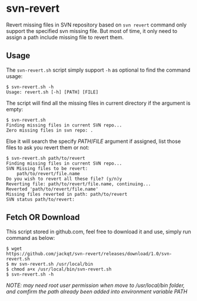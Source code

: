 # svn-revert
Revert missing files in SVN repository based on `svn revert` command
only support the specified svn missing file. But most of time, it only
need to assign a path include missing file to revert them.

## Usage
The `svn-revert.sh` script simply support `-h` as optional to find the
command usage:

```
$ svn-revert.sh -h  
Usage: revert.sh [-h] [PATH] [FILE]  
```

The script will find all the missing files in current directory if the
argument is empty:

```
$ svn-revert.sh  
Finding missing files in current SVN repo...  
Zero missing files in svn repo: .  
```

Else it will search the specify *PATH*/*FILE* argument if assigned,
list those files to ask you revert them or not:

```
$ svn-revert.sh path/to/revert  
Finding missing files in current SVN repo...  
SVN Missing files to be revert:  
    path/to/revert/file.name  
Do you wish to revert all these file? (y/n)y  
Reverting file: path/to/revert/file.name, continuing...  
Reverted 'path/to/revert/file.name'  
Missing files reverted in path: path/to/revert  
SVN status path/to/revert:  
```

## Fetch OR Download
This script stored in github.com, feel free to download it and use,
simply run command as below:

```
$ wget
https://github.com/jackqt/svn-revert/releases/download/1.0/svn-revert.sh  
$ mv svn-revert.sh /usr/local/bin  
$ chmod a+x /usr/local/bin/svn-revert.sh  
$ svn-revert.sh -h  
```

*NOTE: may need root user permission when move to /usr/local/bin
folder, and comfirm the path already been added into environment
variable PATH*
